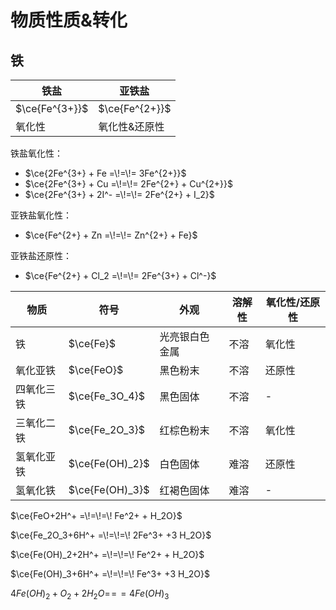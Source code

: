# 物质性质&转化

## 铁

|铁盐|亚铁盐|
|-|-|
|$\ce{Fe^{3+}}$|$\ce{Fe^{2+}}$|
|氧化性|氧化性&还原性|

铁盐氧化性：

- $\ce{2Fe^{3+} + Fe =\!=\!= 3Fe^{2+}}$
- $\ce{2Fe^{3+} + Cu =\!=\!= 2Fe^{2+} + Cu^{2+}}$
- $\ce{2Fe^{3+} + 2I^- =\!=\!= 2Fe^{2+} + I_2}$

亚铁盐氧化性：

- $\ce{Fe^{2+} + Zn =\!=\!= Zn^{2+} + Fe}$

亚铁盐还原性：

- $\ce{Fe^{2+} + Cl_2 =\!=\!= 2Fe^{3+} + Cl^-}$

|物质|符号|外观|溶解性|氧化性/还原性
|-|-|-|-|-|
|铁|$\ce{Fe}$|光亮银白色金属|不溶|氧化性|
|氧化亚铁|$\ce{FeO}$|黑色粉末|不溶|还原性|
|四氧化三铁|$\ce{Fe_3O_4}$|黑色固体|不溶|-|
|三氧化二铁|$\ce{Fe_2O_3}$|红棕色粉末|不溶|氧化性|
|氢氧化亚铁|$\ce{Fe(OH)_2}$|白色固体|难溶|还原性|
|氢氧化铁|$\ce{Fe(OH)_3}$|红褐色固体|难溶|-|

$\ce{FeO+2H^+ =\!=\!=\! Fe^2+ + H_2O}$

$\ce{Fe_2O_3+6H^+ =\!=\!=\! 2Fe^3+ +3 H_2O}$

$\ce{Fe(OH)_2+2H^+ =\!=\!=\! Fe^2+ + H_2O}$

$\ce{Fe(OH)_3+6H^+ =\!=\!=\! Fe^3+ +3 H_2O}$

$4Fe(OH)_2 + O_2+2H_2O=\!=\!=4Fe(OH)_3$
